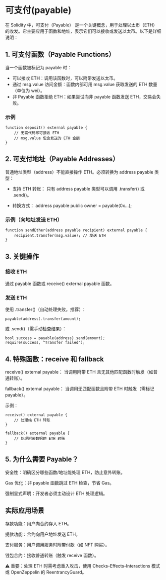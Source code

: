# 可支付(payable)

在 Solidity 中，可支付（Payable） 是一个关键概念，用于处理以太币（ETH）的收发。它主要应用于函数和地址，表示它们可以接收或发送以太币。以下是详细说明：

## 1. 可支付函数（Payable Functions）

当一个函数被标记为 payable 时：

- 可以接收 ETH：调用该函数时，可以附带发送以太币。
- 通过 msg.value 访问金额：函数内部可用 msg.value 获取发送的 ETH 数量（单位为 wei）。
- 非 Payable 函数拒绝 ETH：如果尝试向非 payable 函数发送 ETH，交易会失败。

### 示例

```solidity
function deposit() external payable {
    // 无需代码即可接收 ETH
    // msg.value 包含发送的 ETH 金额
}
```

## 2. 可支付地址（Payable Addresses）

普通地址类型（address）不能直接操作 ETH。必须转换为 address payable 类型：

- 支持 ETH 转账：
只有 address payable 类型可以调用 .transfer() 或 .send()。

- 转换方式：
address payable public owner = payable(0x...);

### 示例（向地址发送 ETH）

```solidity
function sendEther(address payable recipient) external payable {
    recipient.transfer(msg.value); // 发送 ETH
}
```

## 3. 关键操作

### 接收 ETH

通过 payable 函数或 receive() external payable 函数。

### 发送 ETH

使用 .transfer()（自动处理失败，推荐）：

```solidity
payable(address).transfer(amount);
```

或 .send()（需手动检查结果）：

```solidity
bool success = payable(address).send(amount);
require(success, "Transfer failed");
```

## 4. 特殊函数：receive 和 fallback

receive() external payable：
当调用附带 ETH 且无其他匹配函数时触发（如普通转账）。

fallback() external payable：
当调用无匹配函数且附带 ETH 时触发（需标记 payable）。

示例：

```solidity
receive() external payable {
    // 处理纯 ETH 转账
}

fallback() external payable {
    // 处理附带数据的 ETH 转账
}
```

## 5. 为什么需要 Payable？

安全性：明确区分哪些函数/地址能处理 ETH，防止意外转账。

Gas 优化：非 payable 函数跳过 ETH 检查，节省 Gas。

强制显式声明：开发者必须主动设计 ETH 处理逻辑。

## 实际应用场景

存款功能：用户向合约存入 ETH。

提款功能：合约向用户地址发送 ETH。

支付服务：用户调用服务时附带付款（如 NFT 购买）。

钱包合约：接收普通转账（触发 receive 函数）。

⚠️ 重要：处理 ETH 时需考虑重入攻击，使用 Checks-Effects-Interactions 模式或 OpenZeppelin 的 ReentrancyGuard。
